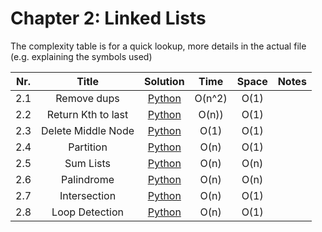 # Chapter 2: Linked Lists

The complexity table is for a quick lookup, more details in the actual file (e.g. explaining the symbols used)

| Nr. 	| Title 	| Solution 	| Time 	| Space 	| Notes 	|
|:---:	|:-----:	|:--------:	|:----:	|:-----:	|:-----:	|
| 2.1 	| Remove dups               | [Python](./p2_1.py) | O(n^2) 	| O(1) 	| 	|
| 2.2 	| Return Kth to last        | [Python](./p2_2.py) | O(n)) 	| O(1) 	| 	|
| 2.3 	| Delete Middle Node        | [Python](./p2_3.py) | O(1) 	| O(1) 	| 	|
| 2.4 	| Partition                 | [Python](./p2_4py)  | O(n) 	| O(1) 	| 	|
| 2.5 	| Sum Lists                 | [Python](./p2_5.py) | O(n) 	| O(n) 	| 	|
| 2.6 	| Palindrome                | [Python](./p2_6.py) | O(n) 	| O(n) 	| 	|
| 2.7 	| Intersection              | [Python](./p2_7.py) | O(n) 	| O(1) 	| 	|
| 2.8 	| Loop Detection            | [Python](./p2_8.py) | O(n) 	| O(1) 	| 	|
